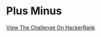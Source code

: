 
#   Plus Minus

[View The Challenge On HackerRank](https://www.hackerrank.com/challenges/plus-minus/problem)